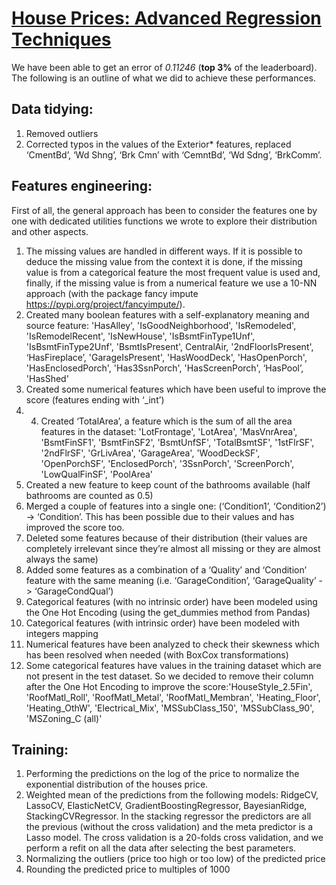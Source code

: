 # [House Prices: Advanced Regression Techniques](https://www.kaggle.com/c/house-prices-advanced-regression-techniques)

We have been able to get an error of _0.11246_ (**top 3%** of the leaderboard).
The following is an outline of what we did to achieve these performances.

## Data tidying​:
1. Removed outliers
2. Corrected typos in the values of the ​Exterior*​ features, replaced ​‘CmentBd’, ‘Wd Shng’, ‘Brk Cmn’​ with ‘​CemntBd’, ‘Wd Sdng’, ‘BrkComm’​.

## Features engineering​:
First of all, the general approach has been to consider the features one by one with dedicated utilities functions we
wrote to explore their distribution and other aspects.
1. The missing values are handled in different ways. If it is possible to deduce the missing value from the context it is done, if the missing value is from a categorical feature the most frequent value is used and, finally, if the missing value is from a numerical feature we use a 10-NN approach (with the package fancy impute ​https://pypi.org/project/fancyimpute/​ ).
2. Created many boolean features with a self-explanatory meaning and source feature:​ 'HasAlley', 'IsGoodNeighborhood', 'IsRemodeled', 'IsRemodelRecent', 'IsNewHouse', 'IsBsmtFinType1Unf', 'IsBsmtFinType2Unf', 'BsmtIsPresent', CentralAir, '2ndFloorIsPresent', ‘HasFireplace’, 'GarageIsPresent', 'HasWoodDeck', 'HasOpenPorch', 'HasEnclosedPorch', 'Has3SsnPorch', 'HasScreenPorch', ‘HasPool’, 'HasShed'
3. Created some numerical features which have been useful to improve the score (features ending with ​‘_int’​)
4.  4. Created ‘TotalArea’, a feature which is the sum of all the area features in the dataset: ​'LotFrontage', 'LotArea', 'MasVnrArea', 'BsmtFinSF1', 'BsmtFinSF2', 'BsmtUnfSF', 'TotalBsmtSF', '1stFlrSF', '2ndFlrSF', 'GrLivArea', 'GarageArea', 'WoodDeckSF', 'OpenPorchSF', 'EnclosedPorch', '3SsnPorch', 'ScreenPorch', 'LowQualFinSF', 'PoolArea'
5. Created a new feature to keep count of the bathrooms available (half bathrooms are counted as 0.5)
6. Merged a couple of features into a single one: (‘Condition1’, ‘Condition2’) -> ‘Condition’. This has been possible due to their values and has improved the score too.
7. Deleted some features because of their distribution (their values are completely irrelevant since they’re almost all missing or they are almost always the same)
8. Added some features as a combination of a ‘Quality’ and ‘Condition’ feature with the same meaning (i.e. ‘GarageCondition’, ‘GarageQuality’ -> ‘GarageCondQual’​)
9. Categorical features (with no intrinsic order) have been modeled using the One Hot Encoding (using the get_dummies method from Pandas)
10. Categorical features (with intrinsic order) have been modeled with integers mapping
11. Numerical features have been analyzed to check their skewness which has been resolved when needed (with BoxCox transformations)
12. Some categorical features have values in the training dataset which are not present in the test dataset. So we decided to remove their column after the One Hot Encoding to improve the score: ​'HouseStyle_2.5Fin', 'RoofMatl_Roll', 'RoofMatl_Metal', 'RoofMatl_Membran', 'Heating_Floor', 'Heating_OthW', 'Electrical_Mix', 'MSSubClass_150', 'MSSubClass_90', 'MSZoning_C (all)'


## Training​:
1. Performing the predictions on the log of the price to normalize the exponential distribution of the houses price.
2. Weighted mean of the predictions from the following models: RidgeCV, LassoCV, ElasticNetCV, GradientBoostingRegressor, BayesianRidge, StackingCVRegressor. In the stacking regressor the predictors are all the previous (without the cross validation) and the meta predictor is a Lasso model. The cross validation is a 20-folds cross validation, and we perform a refit on all the data after selecting the best parameters.
3. Normalizing the outliers (price too high or too low) of the predicted price
4. Rounding the predicted price to multiples of 1000
